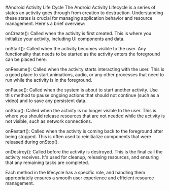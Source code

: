 #Android Activity Life Cycle
The Android Activity Lifecycle is a series of states an activity goes through from creation to destruction. Understanding these states is crucial for managing application behavior and resource management. Here's a brief overview:

onCreate(): Called when the activity is first created. This is where you initialize your activity, including UI components and data.

onStart(): Called when the activity becomes visible to the user. Any functionality that needs to be started as the activity enters the foreground can be placed here.

onResume(): Called when the activity starts interacting with the user. This is a good place to start animations, audio, or any other processes that need to run while the activity is in the foreground.

onPause(): Called when the system is about to start another activity. Use this method to pause ongoing actions that should not continue (such as a video) and to save any persistent data.

onStop(): Called when the activity is no longer visible to the user. This is where you should release resources that are not needed while the activity is not visible, such as network connections.

onRestart(): Called when the activity is coming back to the foreground after being stopped. This is often used to reinitialize components that were released during onStop().

onDestroy(): Called before the activity is destroyed. This is the final call the activity receives. It's used for cleanup, releasing resources, and ensuring that any remaining tasks are completed.

Each method in the lifecycle has a specific role, and handling them appropriately ensures a smooth user experience and efficient resource management.






